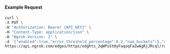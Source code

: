 <!-- Code generated for API Clients. DO NOT EDIT. -->

#### Example Request

```bash
curl \
-X PUT \
-H "Authorization: Bearer {API_KEY}" \
-H "Content-Type: application/json" \
-H "Ngrok-Version: 2" \
-d '{"enabled":true,"error_threshold_percentage":0.2,"num_buckets":5,"rolling_window":300,"tripped_duration":120,"volume_threshold":20}' \
https://api.ngrok.com/edges/https/edghts_2qWPsStHyFaqoqFaZwAgRjJRcql/routes/edghtsrt_2qWPsYS5VxMLEQSMss0S1oChLGc/circuit_breaker
```
